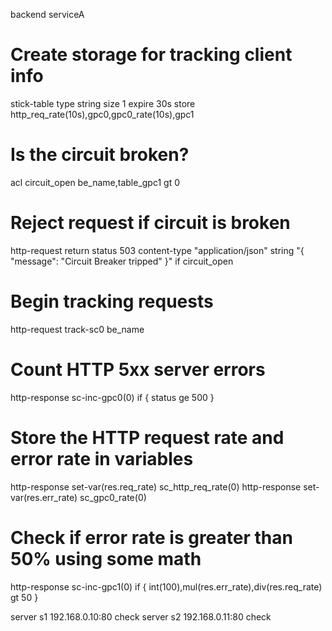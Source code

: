 backend serviceA
   # Create storage for tracking client info
   stick-table  type string  size 1  expire 30s  store http_req_rate(10s),gpc0,gpc0_rate(10s),gpc1

   # Is the circuit broken?
   acl circuit_open be_name,table_gpc1 gt 0

   # Reject request if circuit is broken
   http-request return status 503 content-type "application/json" string "{ \"message\": \"Circuit Breaker tripped\" }" if circuit_open

   # Begin tracking requests
   http-request track-sc0 be_name

   # Count HTTP 5xx server errors
   http-response sc-inc-gpc0(0) if { status ge 500 }

   # Store the HTTP request rate and error rate in variables
   http-response set-var(res.req_rate) sc_http_req_rate(0)
   http-response set-var(res.err_rate) sc_gpc0_rate(0)

   # Check if error rate is greater than 50% using some math
   http-response sc-inc-gpc1(0) if { int(100),mul(res.err_rate),div(res.req_rate) gt 50 }
  
   server s1 192.168.0.10:80 check
   server s2 192.168.0.11:80 check